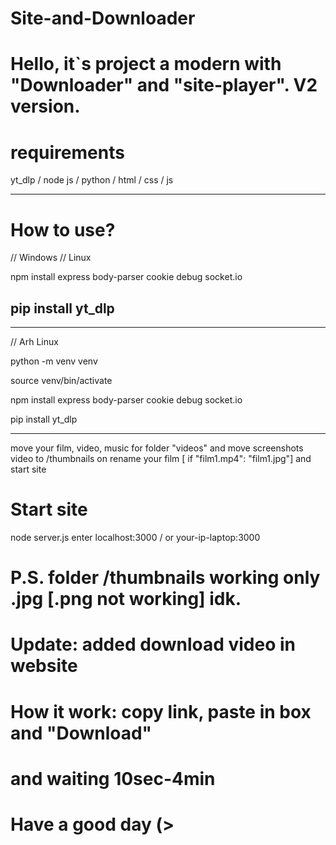 # Site-and-Downloader


# Hello, it`s project a modern with "Downloader" and "site-player". V2 version.

# requirements
yt_dlp / node js / python / html / css / js

------------
# How to use?
// Windows // Linux

npm install express body-parser cookie debug socket.io

pip install yt_dlp
------------

------------
// Arh Linux

python -m venv venv

source venv/bin/activate

npm install express body-parser cookie debug socket.io

pip install yt_dlp

------------

move your film, video, music for folder "videos" and move screenshots video to /thumbnails on rename your film [ if "film1.mp4": "film1.jpg"] and start site


# Start site
node server.js enter localhost:3000 / or your-ip-laptop:3000

# P.S. folder /thumbnails working only .jpg [.png not working] idk.

#  Update: added download video in website

# How it work: copy link, paste in box and "Download"

#  and waiting 10sec-4min

# Have a good day (>
